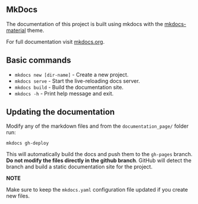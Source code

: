 ## MkDocs

The documentation of this project is built using mkdocs with the [mkdocs-material](https://squidfunk.github.io/mkdocs-material/) theme.

For full documentation visit [mkdocs.org](https://www.mkdocs.org).

## Basic commands

* `mkdocs new [dir-name]` - Create a new project.
* `mkdocs serve` - Start the live-reloading docs server.
* `mkdocs build` - Build the documentation site.
* `mkdocs -h` - Print help message and exit.

## Updating the documentation

Modify any of the markdown files and from the `documentation_page/` folder run:


`mkdocs gh-deploy`

This will automatically build the docs and push them to the `gh-pages` branch. **Do not modify the files directly in the github branch**. GitHub will detect the branch and build a static documentation site for the project.

**NOTE**

Make sure to keep the `mkdocs.yaml` configuration file updated if you create new files.
